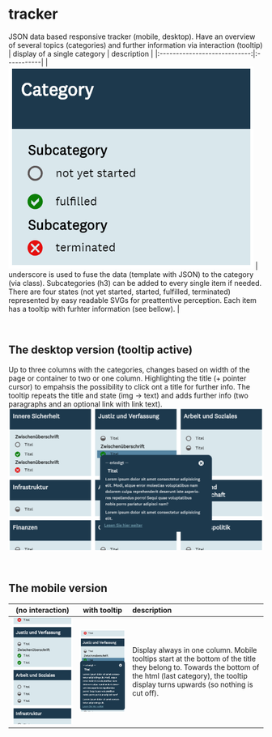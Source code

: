 # tracker

JSON data based responsive tracker (mobile, desktop). Have an overview of several topics (categories) and further information via interaction (tooltip)
| display of a single category | description |
|:----------------------------:|:-----------|
| ![alt text](https://github.com/anneKoethke/tracker/blob/master/res/img/showcase_pngs/tracker_5_aufbau.png "topic == category") | underscore is used to fuse the data (template with JSON) to the category (via class). Subcategories (h3) can be added to every single item if needed. There are four states (not yet started, started, fulfilled, terminated) represented by easy readable SVGs for preattentive perception. Each item has a tooltip with furhter information (see bellow). |

&nbsp;

## The desktop version (tooltip active)

Up to three columns with the categories, changes based on width of the page or container to two or one column. Highlighting the title (+ pointer cursor) to empahsis the possibility to click ont a title for further info. The tooltip repeats the title and state (img -> text) and adds further info (two paragraphs and an optional link with link text). 
![alt text](https://github.com/anneKoethke/tracker/blob/master/res/img/showcase_pngs/tracker_2_desktop_tooltip.png "Desktop version with Tooltip")

&nbsp;

## The mobile version 

| (no interaction) | with tooltip | description |
|:----------------:|:------------:|:------------| 
| ![alt text](https://github.com/anneKoethke/tracker/blob/master/res/img/showcase_pngs/tracker_3_mobile.png "Mobile version") | ![alt text](https://github.com/anneKoethke/tracker/blob/master/res/img/showcase_pngs/tracker_4_mobile_tooltip.png "Mobile version with Tooltip") | Display always in one column. Mobile tooltips start at the bottom of the title they belong to. Towards the bottom of the html (last category), the tooltip display turns upwards (so nothing is cut off). |
